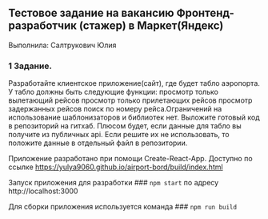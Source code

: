 
## Тестовое задание на вакансию Фронтенд-разработчик (стажер) в Маркет(Яндекс)

Выполнила: Салтрукович Юлия

### 1 Задание. 
Разработайте клиентское приложение(сайт), где будет табло аэропорта.
У табло должны быть следующие функции:
просмотр только вылетающий рейсов
просмотр только прилетающих рейсов
просмотр задержанных рейсов
поиск по номеру рейса.Ограничений на использование шаблонизаторов и библиотек нет.
Выложите готовый код в репозиторий на гитхаб.
Плюсом будет, если данные для табло вы получите из публичных api. Если решите их не использовать,
то положите данные в отдельный файл в репозитории.

Приложение разработано при помощи Create-React-App. 
Доступно по ссылке https://yulya9060.github.io/airport-bord/build/index.html

Запуск приложения для разработки ### `npm start` по адресу http://localhost:3000

Для сборки приложения используется команда ### `npm run build`
